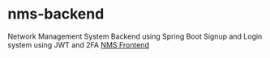 # nms-backend
Network Management System Backend using Spring Boot
Signup and Login system using JWT and 2FA
[NMS Frontend](https://github.com/SAMURAii-7/nms)
